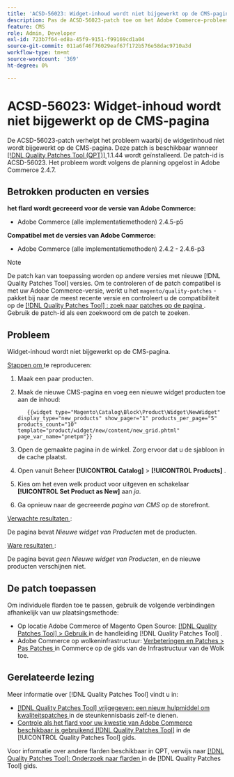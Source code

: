 ```yaml
---
title: 'ACSD-56023: Widget-inhoud wordt niet bijgewerkt op de CMS-pagina'
description: Pas de ACSD-56023-patch toe om het Adobe Commerce-probleem op te lossen waarbij de widgetinhoud niet wordt bijgewerkt op de CMS-pagina
feature: CMS
role: Admin, Developer
exl-id: 723b7f64-ed8a-45f9-9151-f99169cd1a04
source-git-commit: 011a6f46f76029eaf67f172b576e58dac9710a3d
workflow-type: tm+mt
source-wordcount: '369'
ht-degree: 0%

---
```


# ACSD-56023: Widget-inhoud wordt niet bijgewerkt op de CMS-pagina

De ACSD-56023-patch verhelpt het probleem waarbij de widgetinhoud niet wordt bijgewerkt op de CMS-pagina. Deze patch is beschikbaar wanneer [[!DNL Quality Patches Tool (QPT)] ](https://experienceleague.adobe.com/en/docs/commerce-operations/tools/quality-patches-tool/quality-patches-tool-to-self-serve-quality-patches) 1.1.44 wordt geïnstalleerd. De patch-id is ACSD-56023. Het probleem wordt volgens de planning opgelost in Adobe Commerce 2.4.7.

## Betrokken producten en versies

**het flard wordt gecreeerd voor de versie van Adobe Commerce:**

* Adobe Commerce (alle implementatiemethoden) 2.4.5-p5

**Compatibel met de versies van Adobe Commerce:**

* Adobe Commerce (alle implementatiemethoden) 2.4.2 - 2.4.6-p3

>[!NOTE]
>
>De patch kan van toepassing worden op andere versies met nieuwe [!DNL Quality Patches Tool] versies. Om te controleren of de patch compatibel is met uw Adobe Commerce-versie, werkt u het `magento/quality-patches` -pakket bij naar de meest recente versie en controleert u de compatibiliteit op de [[!DNL Quality Patches Tool] : zoek naar patches op de pagina ](https://experienceleague.adobe.com/tools/commerce-quality-patches/index.html) . Gebruik de patch-id als een zoekwoord om de patch te zoeken.

## Probleem

Widget-inhoud wordt niet bijgewerkt op de CMS-pagina.

<u> Stappen om </u> te reproduceren:

1. Maak een paar producten.
1. Maak de nieuwe CMS-pagina en voeg een nieuwe widget producten toe aan de inhoud:

   ```
      {{widget type="Magento\Catalog\Block\Product\Widget\NewWidget" display_type="new_products" show_pager="1" products_per_page="5" products_count="10" template="product/widget/new/content/new_grid.phtml" page_var_name="pnetpm"}} 
   ```

1. Open de gemaakte pagina in de winkel. Zorg ervoor dat u de sjabloon in de cache plaatst.
1. Open vanuit Beheer **[!UICONTROL Catalog]** > **[!UICONTROL Products]** .
1. Kies om het even welk product voor uitgeven en schakelaar **[!UICONTROL Set Product as New]** aan *ja*.
1. Ga opnieuw naar de gecreeerde *pagina van CMS* op de storefront.

<u> Verwachte resultaten </u>:

De pagina bevat *Nieuwe widget van Producten* met de producten.

<u> Ware resultaten </u>:

De pagina bevat *geen Nieuwe widget van Producten*, en de nieuwe producten verschijnen niet.

## De patch toepassen

Om individuele flarden toe te passen, gebruik de volgende verbindingen afhankelijk van uw plaatsingsmethode:

* Op locatie Adobe Commerce of Magento Open Source: [[!DNL Quality Patches Tool] > Gebruik ](/help/tools/quality-patches-tool/usage.md) in de handleiding [!DNL Quality Patches Tool] .
* Adobe Commerce op wolkeninfrastructuur: [ Verbeteringen en Patches > Pas Patches ](https://experienceleague.adobe.com/docs/commerce-cloud-service/user-guide/develop/upgrade/apply-patches.html) in Commerce op de gids van de Infrastructuur van de Wolk toe.

## Gerelateerde lezing

Meer informatie over [!DNL Quality Patches Tool] vindt u in:

* [[!DNL Quality Patches Tool]  vrijgegeven: een nieuw hulpmiddel om kwaliteitspatches ](https://experienceleague.adobe.com/en/docs/commerce-operations/tools/quality-patches-tool/quality-patches-tool-to-self-serve-quality-patches) in de steunkennisbasis zelf-te dienen.
* [ Controle als het flard voor uw kwestie van Adobe Commerce beschikbaar is gebruikend  [!DNL Quality Patches Tool]](/help/tools/quality-patches-tool/patches-available-in-qpt/check-patch-for-magento-issue-with-magento-quality-patches.md) in de [!UICONTROL Quality Patches Tool] gids.


Voor informatie over andere flarden beschikbaar in QPT, verwijs naar [[!DNL Quality Patches Tool]: Onderzoek naar flarden ](https://experienceleague.adobe.com/tools/commerce-quality-patches/index.html) in de [!DNL Quality Patches Tool] gids.

